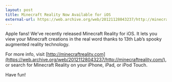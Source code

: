 ```yaml
---
layout: post
title: Minecraft Reality Now Available for iOS
external-url: https://web.archive.org/web/20121128043237/http://minecraftreality.com/
---
```


Apple fans! We’ve recently released Minecraft Reality for iOS.
It lets you view your Minecraft creations in the real word thanks to 13th Lab’s spooky augmented reality technology.

For more info, visit [http://minecraftreality.com](https://web.archive.org/web/20121128043237/http://minecraftreality.com/),
or search for Minecraft Reality on your iPhone, iPad, or iPod Touch.

Have fun!
